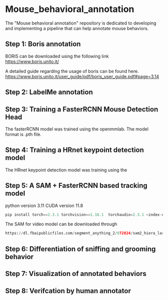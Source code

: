 # Mouse_behavioral_annotation
The "Mouse behavioral annotation" repository is dedicated to developing and implementing a pipeline that can help annotate mouse behaviors.

## Step 1: Boris annotation
BORIS can be downloaded using the following link
https://www.boris.unito.it/

A detailed guide regarding the usage of boris can be found here. 
https://www.boris.unito.it/user_guide/pdf/boris_user_guide.pdf#page=3.14

## Step 2: LabelMe annotation

## Step 3: Training a FasterRCNN Mouse Detection Head
The fasterRCNN model was trained using the openmmlab. The model format is .pth file. 


## Step 4: Training a HRnet keypoint detection model
The HRnet keypoint detection model was training using the 

## Step 5: A SAM + FasterRCNN based tracking model
python version 3.11
CUDA version 11.8

```python
pip install torch==2.3.1 torchvision==1.18.1  torchaudio=2.3.1 –index-url https://download.pytorch.org/whl/cu118
```

The SAM for video model can be downloaded through 
```python
https://dl.fbaipublicfiles.com/segment_anything_2/072824/sam2_hiera_large.pt
```

## Step 6: Differentiation of sniffing and grooming behavior


## Step 7: Visualization of annotated behaviors 


## Step 8: Verifcation by human annotator
